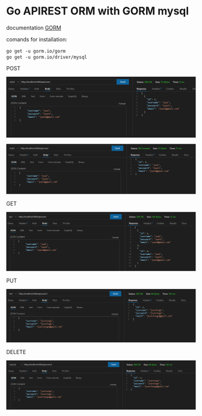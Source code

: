 # Go APIREST ORM with GORM mysql

documentation [GORM ](https://gorm.io/docs/)

comands for installation:

```
go get -u gorm.io/gorm
go get -u gorm.io/driver/mysql
```

POST
<p align="center">
  <img src="README-images\post_rest.PNG" alt="StepLast">
</p>


<p align="center">
  <img src="README-images\post_get1.PNG" alt="StepLast">
</p>

GET
<p align="center">
  <img src="README-images\get_rest.PNG" alt="StepLast">
</p>

PUT
<p align="center">
  <img src="README-images\put_rest.PNG" alt="StepLast">
</p>

DELETE
<p align="center">
  <img src="README-images\delete_rest.PNG" alt="StepLast">
</p>

